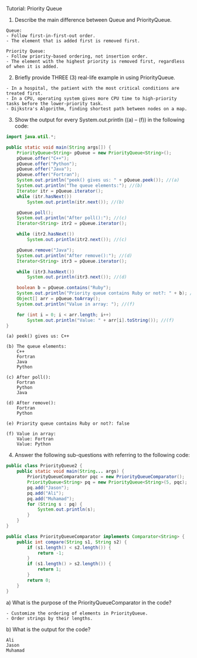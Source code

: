 Tutorial: Priority Queue

1. Describe the main difference between Queue and PriorityQueue.<br>
```text
Queue:
- Follow first-in-first-out order.
- The element that is added first is removed first.

Priority Queue:
- Follow priority-based ordering, not insertion order.
- The element with the highest priority is removed first, regardless of when it is added.
```
2. Briefly provide THREE (3) real-life example in using PriorityQueue.<br>
```text
- In a hospital, the patient with the most critical conditions are treated first.
- In a CPU, operating system gives more CPU time to high-priority tasks before the lower-priority task.
- Dijkstra's Algorithm, finding shortest path between nodes on a map.
```
3. Show the output for every System.out.println ((a) – (f)) in the following code:

```java
import java.util.*;

public static void main(String args[]) {
    PriorityQueue<String> pQueue = new PriorityQueue<String>();
    pQueue.offer("C++");
    pQueue.offer("Python");
    pQueue.offer("Java");
    pQueue.offer("Fortran");
    System.out.println("peek() gives us: " + pQueue.peek()); //(a)
    System.out.println("The queue elements:"); //(b)
    Iterator itr = pQueue.iterator();
    while (itr.hasNext())
        System.out.println(itr.next()); //(b)

    pQueue.poll();
    System.out.println("After poll():"); //(c)
    Iterator<String> itr2 = pQueue.iterator();

    while (itr2.hasNext())
        System.out.println(itr2.next()); //(c)

    pQueue.remove("Java");
    System.out.println("After remove():"); //(d)
    Iterator<String> itr3 = pQueue.iterator();

    while (itr3.hasNext())
        System.out.println(itr3.next()); //(d)

    boolean b = pQueue.contains("Ruby");
    System.out.println("Priority queue contains Ruby or not?: " + b); //(e)
    Object[] arr = pQueue.toArray();
    System.out.println("Value in array: "); //(f)

    for (int i = 0; i < arr.length; i++)
        System.out.println("Value: " + arr[i].toString()); //(f)
}
```

```text
(a) peek() gives us: C++

(b) The queue elements:
    C++
    Fortran
    Java
    Python
    
(c) After poll():
    Fortran
    Python
    Java
    
(d) After remove():
    Fortran
    Python
    
(e) Priority queue contains Ruby or not?: false

(f) Value in array: 
    Value: Fortran
    Value: Python
```

4. Answer the following sub-questions with referring to the following code:

```java
public class PriorityQueue2 {
    public static void main(String... args) {
        PriorityQueueComparator pqc = new PriorityQueueComparator();
        PriorityQueue<String> pq = new PriorityQueue<String>(5, pqc);
        pq.add("Jason");
        pq.add("Ali");
        pq.add("Muhamad");
        for (String s : pq) {
            System.out.println(s);
        }
    }
}

public class PriorityQueueComparator implements Comparator<String> {
    public int compare(String s1, String s2) {
        if (s1.length() < s2.length()) {
            return -1;
        }
        if (s1.length() > s2.length()) {
            return 1;
        }
        return 0;
    }
}
```

a) What is the purpose of the PriorityQueueComparator in the code?<br>
```text
- Customize the ordering of elements in PriorityQueue.
- Order strings by their lengths.
```
b) What is the output for the code?
```text
Ali
Jason
Muhamad
```